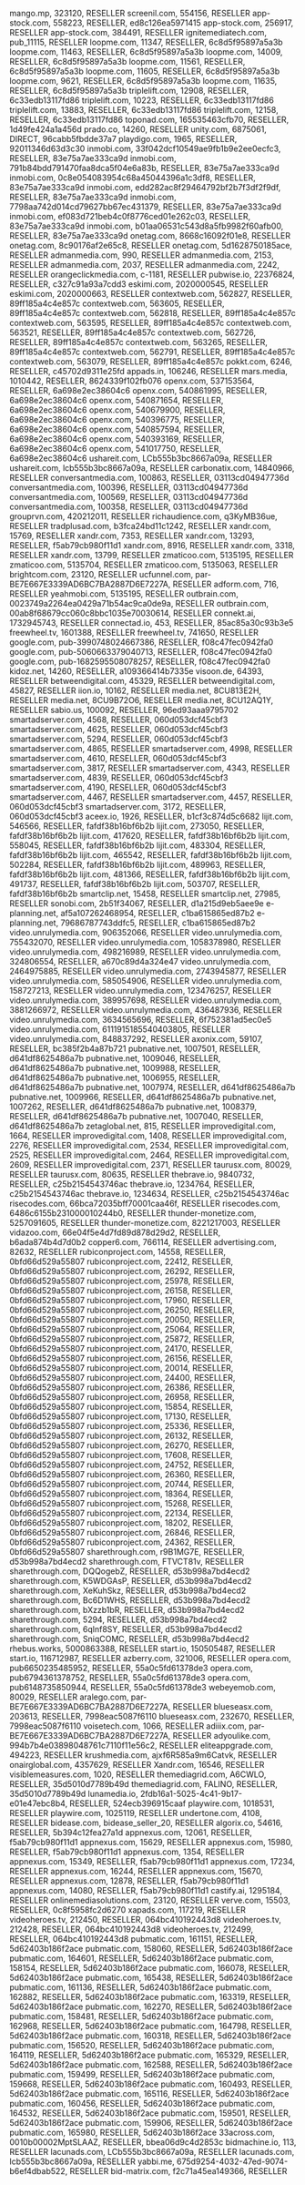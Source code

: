 mango.mp, 323120, RESELLER
screenil.com, 554156, RESELLER
app-stock.com, 558223, RESELLER, ed8c126ea5971415
app-stock.com, 256917, RESELLER
app-stock.com, 384491, RESELLER
ignitemediatech.com, pub_11115, RESELLER
loopme.com, 11347, RESELLER, 6c8d5f95897a5a3b
loopme.com, 11463, RESELLER, 6c8d5f95897a5a3b
loopme.com, 14009, RESELLER, 6c8d5f95897a5a3b
loopme.com, 11561, RESELLER, 6c8d5f95897a5a3b
loopme.com, 11605, RESELLER, 6c8d5f95897a5a3b
loopme.com, 9621, RESELLER, 6c8d5f95897a5a3b
loopme.com, 11635, RESELLER, 6c8d5f95897a5a3b
triplelift.com, 12908, RESELLER, 6c33edb13117fd86
triplelift.com, 10223, RESELLER, 6c33edb13117fd86
triplelift.com, 13883, RESELLER, 6c33edb13117fd86
triplelift.com, 12158, RESELLER, 6c33edb13117fd86
toponad.com, 165535463cfb70, RESELLER, 1d49fe424a1a456d
prado.co, 14260, RESELLER
unity.com, 6875061, DIRECT, 96cabb5fbdde37a7
playdigo.com, 1965, RESELLER, 92011346d63d3c30
inmobi.com, 33f042dcf10549ae9fb1b9e2ee0ecfc3, RESELLER, 83e75a7ae333ca9d
inmobi.com, 791b84bdd791470faa8dca5f04e6a83b, RESELLER, 83e75a7ae333ca9d
inmobi.com, 0c8e054083954c68a45044396a1c3df8, RESELLER, 83e75a7ae333ca9d
inmobi.com, edd282ac8f29464792bf2b7f3df2f9df, RESELLER, 83e75a7ae333ca9d
inmobi.com, 7798aa742d014cd79627bb67ec431379, RESELLER, 83e75a7ae333ca9d
inmobi.com, ef083d721beb4c0f8776ced01e262c03, RESELLER, 83e75a7ae333ca9d
inmobi.com, b01aa06531c543d8a5fb9982f60afb00, RESELLER, 83e75a7ae333ca9d
onetag.com, 8668c16092f01e8, RESELLER
onetag.com, 8c90176af2e65c8, RESELLER
onetag.com, 5d1628750185ace, RESELLER
admanmedia.com, 990, RESELLER
admanmedia.com, 2153, RESELLER
admanmedia.com, 2037, RESELLER
admanmedia.com, 2242, RESELLER
orangeclickmedia.com, c-1181, RESELLER
pubwise.io, 22376824, RESELLER, c327c91a93a7cdd3
eskimi.com, 2020000545, RESELLER
eskimi.com, 2020000663, RESELLER
contextweb.com, 562827, RESELLER, 89ff185a4c4e857c
contextweb.com, 563605, RESELLER, 89ff185a4c4e857c
contextweb.com, 562818, RESELLER, 89ff185a4c4e857c
contextweb.com, 563595, RESELLER, 89ff185a4c4e857c
contextweb.com, 563521, RESELLER, 89ff185a4c4e857c
contextweb.com, 562726, RESELLER, 89ff185a4c4e857c
contextweb.com, 563265, RESELLER, 89ff185a4c4e857c
contextweb.com, 562791, RESELLER, 89ff185a4c4e857c
contextweb.com, 563079, RESELLER, 89ff185a4c4e857c
pokkt.com, 6246, RESELLER, c45702d9311e25fd
appads.in, 106246, RESELLER
mars.media, 1010442, RESELLER, 8624339f102fb076
openx.com, 537153564, RESELLER, 6a698e2ec38604c6
openx.com, 540861995, RESELLER, 6a698e2ec38604c6
openx.com, 540871654, RESELLER, 6a698e2ec38604c6
openx.com, 540679900, RESELLER, 6a698e2ec38604c6
openx.com, 540396775, RESELLER, 6a698e2ec38604c6
openx.com, 540857594, RESELLER, 6a698e2ec38604c6
openx.com, 540393169, RESELLER, 6a698e2ec38604c6
openx.com, 541017750, RESELLER, 6a698e2ec38604c6
ushareit.com, LCb555b3bc8667a09a, RESELLER
ushareit.com, lcb555b3bc8667a09a, RESELLER
carbonatix.com, 14840966, RESELLER
conversantmedia.com, 100863, RESELLER, 03113cd04947736d
conversantmedia.com, 100396, RESELLER, 03113cd04947736d
conversantmedia.com, 100569, RESELLER, 03113cd04947736d
conversantmedia.com, 100358, RESELLER, 03113cd04947736d
grouprvn.com, 420212011, RESELLER
richaudience.com, q3KyMB36ue, RESELLER
tradplusad.com, b3fca24bd11c1242, RESELLER
xandr.com, 15769, RESELLER
xandr.com, 7353, RESELLER
xandr.com, 13293, RESELLER, f5ab79cb980f11d1
xandr.com, 8916, RESELLER
xandr.com, 3318, RESELLER
xandr.com, 13799, RESELLER
zmaticoo.com, 5135195, RESELLER
zmaticoo.com, 5135704, RESELLER
zmaticoo.com, 5135063, RESELLER
brightcom.com, 23120, RESELLER
ucfunnel.com, par-BE7E667E3339AD6BC7BA2887D6E7227A, RESELLER
adform.com, 716, RESELLER
yeahmobi.com, 5135195, RESELLER
outbrain.com, 0023749a2264ea0429a71b54ac9ca0de9a, RESELLER
outbrain.com, 00ab8f68679cc060c8bbc1035e70030614, RESELLER
connekt.ai, 1732945743, RESELLER
connectad.io, 453, RESELLER, 85ac85a30c93b3e5
freewheel.tv, 1601388, RESELLER
freewheel.tv, 741650, RESELLER
google.com, pub-3990748024667386, RESELLER, f08c47fec0942fa0
google.com, pub-5060663379040713, RESELLER, f08c47fec0942fa0
google.com, pub-1682595508078257, RESELLER, f08c47fec0942fa0
kidoz.net, 14260, RESELLER, a109366414b7335e
visoon.de, 64393, RESELLER
betweendigital.com, 45329, RESELLER
betweendigital.com, 45827, RESELLER
iion.io, 10162, RESELLER
media.net, 8CU813E2H, RESELLER
media.net, 8CU9B72O6, RESELLER
media.net, 8CU12AQ1Y, RESELLER
sabio.us, 100092, RESELLER, 96ed93aaa9795702
smartadserver.com, 4568, RESELLER, 060d053dcf45cbf3
smartadserver.com, 4625, RESELLER, 060d053dcf45cbf3
smartadserver.com, 5294, RESELLER, 060d053dcf45cbf3
smartadserver.com, 4865, RESELLER
smartadserver.com, 4998, RESELLER
smartadserver.com, 4610, RESELLER, 060d053dcf45cbf3
smartadserver.com, 3817, RESELLER
smartadserver.com, 4343, RESELLER
smartadserver.com, 4839, RESELLER, 060d053dcf45cbf3
smartadserver.com, 4190, RESELLER, 060d053dcf45cbf3
smartadserver.com, 4467, RESELLER
smartadserver.com, 4457, RESELLER, 060d053dcf45cbf3
smartadserver.com, 3172, RESELLER, 060d053dcf45cbf3
aceex.io, 1926, RESELLER, b1cf3c874d5c6682
lijit.com, 546566, RESELLER, fafdf38b16bf6b2b
lijit.com, 273050, RESELLER, fafdf38b16bf6b2b
lijit.com, 417620, RESELLER, fafdf38b16bf6b2b
lijit.com, 558045, RESELLER, fafdf38b16bf6b2b
lijit.com, 483304, RESELLER, fafdf38b16bf6b2b
lijit.com, 465542, RESELLER, fafdf38b16bf6b2b
lijit.com, 502284, RESELLER, fafdf38b16bf6b2b
lijit.com, 489963, RESELLER, fafdf38b16bf6b2b
lijit.com, 481366, RESELLER, fafdf38b16bf6b2b
lijit.com, 491737, RESELLER, fafdf38b16bf6b2b
lijit.com, 503707, RESELLER, fafdf38b16bf6b2b
smartclip.net, 15458, RESELLER
smartclip.net, 27985, RESELLER
sonobi.com, 2b51f34067, RESELLER, d1a215d9eb5aee9e
e-planning.net, af5a107262468954, RESELLER, c1ba615865ed87b2
e-planning.net, 79686787743ddfc5, RESELLER, c1ba615865ed87b2
video.unrulymedia.com, 906352066, RESELLER
video.unrulymedia.com, 755432070, RESELLER
video.unrulymedia.com, 1058378980, RESELLER
video.unrulymedia.com, 498216989, RESELLER
video.unrulymedia.com, 324806554, RESELLER, a670c89d4a324e47
video.unrulymedia.com, 2464975885, RESELLER
video.unrulymedia.com, 2743945877, RESELLER
video.unrulymedia.com, 585054906, RESELLER
video.unrulymedia.com, 158727213, RESELLER
video.unrulymedia.com, 123476257, RESELLER
video.unrulymedia.com, 389957698, RESELLER
video.unrulymedia.com, 3881266972, RESELLER
video.unrulymedia.com, 436487936, RESELLER
video.unrulymedia.com, 3634565696, RESELLER, 6f752381ad5ec0e5
video.unrulymedia.com, 6111915185540403805, RESELLER
video.unrulymedia.com, 848837292, RESELLER
axonix.com, 59107, RESELLER, bc385f2b4a87b721
pubnative.net, 1007501, RESELLER, d641df8625486a7b
pubnative.net, 1009046, RESELLER, d641df8625486a7b
pubnative.net, 1009988, RESELLER, d641df8625486a7b
pubnative.net, 1006955, RESELLER, d641df8625486a7b
pubnative.net, 1007974, RESELLER, d641df8625486a7b
pubnative.net, 1009966, RESELLER, d641df8625486a7b
pubnative.net, 1007262, RESELLER, d641df8625486a7b
pubnative.net, 1008379, RESELLER, d641df8625486a7b
pubnative.net, 1007040, RESELLER, d641df8625486a7b
zetaglobal.net, 815, RESELLER
improvedigital.com, 1664, RESELLER
improvedigital.com, 1408, RESELLER
improvedigital.com, 2276, RESELLER
improvedigital.com, 2534, RESELLER
improvedigital.com, 2525, RESELLER
improvedigital.com, 2464, RESELLER
improvedigital.com, 2609, RESELLER
improvedigital.com, 2371, RESELLER
taurusx.com, 80029, RESELLER
taurusx.com, 80635, RESELLER
thebrave.io, 9840732, RESELLER, c25b2154543746ac
thebrave.io, 1234764, RESELLER, c25b2154543746ac
thebrave.io, 1234634, RESELLER, c25b2154543746ac
risecodes.com, 66bca72035bff70001caa46f, RESELLER
risecodes.com, 6486c6155b231000010244b0, RESELLER
thunder-monetize.com, 5257091605, RESELLER
thunder-monetize.com, 8221217003, RESELLER
vidazoo.com, 66e04f5e4d7fd89d878d29d2, RESELLER, b6ada874b4d7d0b2
copper6.com, 766114, RESELLER
advertising.com, 82632, RESELLER
rubiconproject.com, 14558, RESELLER, 0bfd66d529a55807
rubiconproject.com, 22412, RESELLER, 0bfd66d529a55807
rubiconproject.com, 26292, RESELLER, 0bfd66d529a55807
rubiconproject.com, 25978, RESELLER, 0bfd66d529a55807
rubiconproject.com, 26158, RESELLER, 0bfd66d529a55807
rubiconproject.com, 17960, RESELLER, 0bfd66d529a55807
rubiconproject.com, 26250, RESELLER, 0bfd66d529a55807
rubiconproject.com, 20050, RESELLER, 0bfd66d529a55807
rubiconproject.com, 25064, RESELLER, 0bfd66d529a55807
rubiconproject.com, 25872, RESELLER, 0bfd66d529a55807
rubiconproject.com, 24170, RESELLER, 0bfd66d529a55807
rubiconproject.com, 26156, RESELLER, 0bfd66d529a55807
rubiconproject.com, 20014, RESELLER, 0bfd66d529a55807
rubiconproject.com, 24400, RESELLER, 0bfd66d529a55807
rubiconproject.com, 26386, RESELLER, 0bfd66d529a55807
rubiconproject.com, 26958, RESELLER, 0bfd66d529a55807
rubiconproject.com, 15854, RESELLER, 0bfd66d529a55807
rubiconproject.com, 17130, RESELLER, 0bfd66d529a55807
rubiconproject.com, 25336, RESELLER, 0bfd66d529a55807
rubiconproject.com, 26132, RESELLER, 0bfd66d529a55807
rubiconproject.com, 26270, RESELLER, 0bfd66d529a55807
rubiconproject.com, 17608, RESELLER, 0bfd66d529a55807
rubiconproject.com, 24752, RESELLER, 0bfd66d529a55807
rubiconproject.com, 26360, RESELLER, 0bfd66d529a55807
rubiconproject.com, 20744, RESELLER, 0bfd66d529a55807
rubiconproject.com, 18364, RESELLER, 0bfd66d529a55807
rubiconproject.com, 15268, RESELLER, 0bfd66d529a55807
rubiconproject.com, 22134, RESELLER, 0bfd66d529a55807
rubiconproject.com, 18202, RESELLER, 0bfd66d529a55807
rubiconproject.com, 26846, RESELLER, 0bfd66d529a55807
rubiconproject.com, 24362, RESELLER, 0bfd66d529a55807
sharethrough.com, r9B1MG7E, RESELLER, d53b998a7bd4ecd2
sharethrough.com, FTVCT81v, RESELLER
sharethrough.com, DQQogebZ, RESELLER, d53b998a7bd4ecd2
sharethrough.com, K5WDGAsP, RESELLER, d53b998a7bd4ecd2
sharethrough.com, XeKuhSkz, RESELLER, d53b998a7bd4ecd2
sharethrough.com, Bc6D1WHS, RESELLER, d53b998a7bd4ecd2
sharethrough.com, bXzzb1bR, RESELLER, d53b998a7bd4ecd2
sharethrough.com, 5294, RESELLER, d53b998a7bd4ecd2
sharethrough.com, 6qlnf8SY, RESELLER, d53b998a7bd4ecd2
sharethrough.com, SniqCOMC, RESELLER, d53b998a7bd4ecd2
rhebus.works, 5000863388, RESELLER
start.io, 150505487, RESELLER
start.io, 116712987, RESELLER
azberry.com, 321006, RESELLER
opera.com, pub6650235485952, RESELLER, 55a0c5fd61378de3
opera.com, pub6794361378752, RESELLER, 55a0c5fd61378de3
opera.com, pub6148735850944, RESELLER, 55a0c5fd61378de3
webeyemob.com, 80029, RESELLER
aralego.com, par-BE7E667E3339AD6BC7BA2887D6E7227A, RESELLER
blueseasx.com, 203613, RESELLER, 7998eac5087f6110
blueseasx.com, 232670, RESELLER, 7998eac5087f6110
voisetech.com, 1066, RESELLER
adiiix.com, par-BE7E667E3339AD6BC7BA2887D6E7227A, RESELLER
adyoulike.com, 994b7b4e03898048761c7110f11e56c2, RESELLER
eliteappgrade.com, 494223, RESELLER
krushmedia.com, ajxf6R585a9m6Catvk, RESELLER
onairglobal.com, 4357629, RESELLER
Xandr.com, 16546, RESELLER
visiblemeasures.com, 1020, RESELLER
themediagrid.com, A6CWLO, RESELLER, 35d5010d7789b49d
themediagrid.com, FALINO, RESELLER, 35d5010d7789b49d
lunamedia.io, 2fdb16a1-5025-4c41-9b17-e01e47ebc8b4, RESELLER, 524ecb396915caaf
playwire.com, 1018531, RESELLER
playwire.com, 1025119, RESELLER
undertone.com, 4108, RESELLER
bidease.com, bidease_seller_20, RESELLER
algorix.co, 54616, RESELLER, 5b394c12fea27a1d
appnexus.com, 12061, RESELLER, f5ab79cb980f11d1
appnexus.com, 15629, RESELLER
appnexus.com, 15980, RESELLER, f5ab79cb980f11d1
appnexus.com, 1354, RESELLER
appnexus.com, 15349, RESELLER, f5ab79cb980f11d1
appnexus.com, 17234, RESELLER
appnexus.com, 16244, RESELLER
appnexus.com, 15670, RESELLER
appnexus.com, 12878, RESELLER, f5ab79cb980f11d1
appnexus.com, 14080, RESELLER, f5ab79cb980f11d1
castify.ai, 1295184, RESELLER
onlinemediasolutions.com, 23120, RESELLER
verve.com, 15503, RESELLER, 0c8f5958fc2d6270
xapads.com, 117219, RESELLER
videoheroes.tv, 212450, RESELLER, 064bc410192443d8
videoheroes.tv, 212428, RESELLER, 064bc410192443d8
videoheroes.tv, 212499, RESELLER, 064bc410192443d8
pubmatic.com, 161151, RESELLER, 5d62403b186f2ace
pubmatic.com, 158060, RESELLER, 5d62403b186f2ace
pubmatic.com, 164601, RESELLER, 5d62403b186f2ace
pubmatic.com, 158154, RESELLER, 5d62403b186f2ace
pubmatic.com, 166078, RESELLER, 5d62403b186f2ace
pubmatic.com, 165438, RESELLER, 5d62403b186f2ace
pubmatic.com, 161136, RESELLER, 5d62403b186f2ace
pubmatic.com, 162882, RESELLER, 5d62403b186f2ace
pubmatic.com, 163319, RESELLER, 5d62403b186f2ace
pubmatic.com, 162270, RESELLER, 5d62403b186f2ace
pubmatic.com, 158481, RESELLER, 5d62403b186f2ace
pubmatic.com, 162968, RESELLER, 5d62403b186f2ace
pubmatic.com, 164798, RESELLER, 5d62403b186f2ace
pubmatic.com, 160318, RESELLER, 5d62403b186f2ace
pubmatic.com, 156520, RESELLER, 5d62403b186f2ace
pubmatic.com, 164119, RESELLER, 5d62403b186f2ace
pubmatic.com, 165329, RESELLER, 5d62403b186f2ace
pubmatic.com, 162588, RESELLER, 5d62403b186f2ace
pubmatic.com, 159499, RESELLER, 5d62403b186f2ace
pubmatic.com, 159668, RESELLER, 5d62403b186f2ace
pubmatic.com, 160493, RESELLER, 5d62403b186f2ace
pubmatic.com, 165116, RESELLER, 5d62403b186f2ace
pubmatic.com, 160456, RESELLER, 5d62403b186f2ace
pubmatic.com, 164532, RESELLER, 5d62403b186f2ace
pubmatic.com, 159501, RESELLER, 5d62403b186f2ace
pubmatic.com, 159906, RESELLER, 5d62403b186f2ace
pubmatic.com, 165980, RESELLER, 5d62403b186f2ace
33across.com, 0010b00002MptSLAAZ, RESELLER, bbea06d9c4d2853c
bidmachine.io, 113, RESELLER
lacunads.com, LCb555b3bc8667a09a, RESELLER
lacunads.com, lcb555b3bc8667a09a, RESELLER
yabbi.me, 675d9254-4032-47ed-9074-b6ef4dbab522, RESELLER
bid-matrix.com, f2c71a45ea149366, RESELLER
